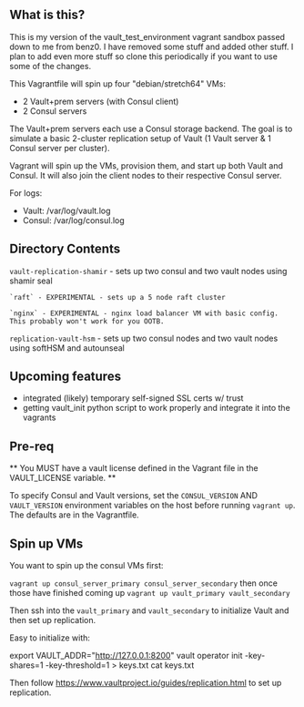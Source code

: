 ## What is this?

This is my version of the vault_test_environment vagrant sandbox passed down to me from benz0. I have removed some stuff and added other stuff. I plan to add even more stuff so clone this periodically if you want to use some of the changes. 

This Vagrantfile will spin up four "debian/stretch64" VMs: 

* 2 Vault+prem servers (with Consul client)
* 2 Consul servers

The Vault+prem servers each use a Consul storage backend. The goal is to simulate a basic 2-cluster replication setup of Vault (1 Vault server & 1 Consul server per cluster).

Vagrant will spin up the VMs, provision them, and start up both Vault and Consul. It will also join the client nodes to their respective Consul server. 

For logs:

* Vault: /var/log/vault.log
* Consul: /var/log/consul.log

## Directory Contents

`vault-replication-shamir` - sets up two consul and two vault nodes using shamir seal

    `raft` - EXPERIMENTAL - sets up a 5 node raft cluster 

    `nginx` - EXPERIMENTAL - nginx load balancer VM with basic config. This probably won't work for you OOTB. 

`replication-vault-hsm` - sets up two consul nodes and two vault nodes using softHSM and autounseal 


## Upcoming features 

- integrated (likely) temporary self-signed SSL certs w/ trust
- getting vault_init python script to work properly and integrate it into the vagrants

## Pre-req

** You MUST have a vault license defined in the Vagrant file in the VAULT_LICENSE variable. **

To specify Consul and Vault versions, set the `CONSUL_VERSION` AND `VAULT_VERSION` environment variables on the host before running `vagrant up`. The defaults are in the Vagrantfile. 

## Spin up VMs

You want to spin up the consul VMs first: 

`vagrant up consul_server_primary consul_server_secondary` 
then once those have finished coming up 
`vagrant up vault_primary vault_secondary` 

Then ssh into the `vault_primary` and `vault_secondary` to initialize Vault and then set up replication. 

Easy to initialize with:

export VAULT_ADDR="http://127.0.0.1:8200"
vault operator init -key-shares=1 -key-threshold=1 > keys.txt
cat keys.txt

Then follow https://www.vaultproject.io/guides/replication.html to set up replication.
